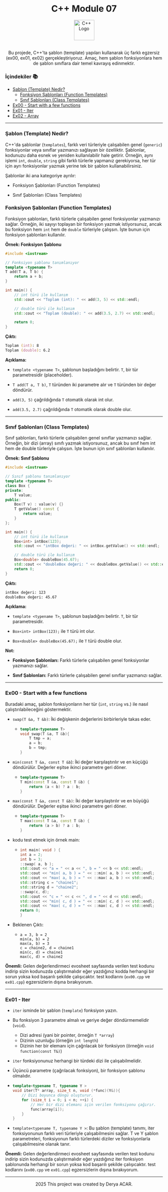 <div align="center">
  <h1>C++ Module 07</h1> <img src="https://cdn-icons-png.flaticon.com/512/6132/6132222.png" alt="C++ Logo" width="65"></br></br>
</div>

<p align="center">
Bu projede, C++’ta şablon (template) yapıları kullanarak üç farklı egzersiz (ex00, ex01, ex02) gerçekleştiriyoruz. Amaç, hem şablon fonksiyonlara hem de şablon sınıflara dair temel kavrayış edinmektir.
</p>


### İçindekiler 📚
  - [Şablon (Template) Nedir?](#template-nedir)
    - [Fonksiyon Şablonları (Function Templates)](#function-templates)
    - [Sınıf Şablonları (Class Templates)](#class-templates)
- [Ex00 -  Start with a few functions](#ex00)
- [Ex01 - Iter](#ex01)
- [Ex02 - Array](#ex02)


---

<a name="template-nedir"></a>
### Şablon (Template) Nedir?

C++'da şablonlar (`templates`), farklı veri türleriyle çalışabilen genel (`generic`) fonksiyonlar veya sınıflar yazmanızı sağlayan bir özelliktir. Şablonlar, kodunuzu daha esnek ve yeniden kullanılabilir hale getirir. Örneğin, aynı işlemi `int`, `double`, `string` gibi farklı türlerle yapmanız gerekiyorsa, her tür için ayrı fonksiyonlar yazmak yerine tek bir şablon kullanabilirsiniz.

Şablonlar iki ana kategoriye ayrılır:

- Fonksiyon Şablonları (Function Templates)

- Sınıf Şablonları (Class Templates)

<a name="function-templates"></a>
### Fonksiyon Şablonları (Function Templates)

Fonksiyon şablonları, farklı türlerle çalışabilen genel fonksiyonlar yazmanızı sağlar. Örneğin, iki sayıyı toplayan bir fonksiyon yazmak istiyorsunuz, ancak bu fonksiyon hem `int` hem de `double` türleriyle çalışsın. İşte bunun için fonksiyon şablonları kullanılır.

**Örnek: Fonksiyon Şablonu**

```cpp
#include <iostream>

// Fonksiyon şablonu tanımlanıyor
template <typename T>
T add(T a, T b) {
    return a + b;
}

int main() {
    // int türü ile kullanım
    std::cout << "Toplam (int): " << add(3, 5) << std::endl;

    // double türü ile kullanım
    std::cout << "Toplam (double): " << add(3.5, 2.7) << std::endl;

    return 0;
}
```

**Çıktı:**

```zsh
Toplam (int): 8
Toplam (double): 6.2
```

**Açıklama:**
- `template <typename T>`, şablonun başladığını belirtir. `T`, bir tür parametresidir (placeholder).

- `T add(T a, T b)`, `T` türünden iki parametre alır ve `T` türünden bir değer döndürür.

- `add(3, 5)` çağrıldığında `T` otomatik olarak int olur.

- `add(3.5, 2.7)` çağrıldığında `T` otomatik olarak double olur.

---


<a name="class-templates"></a>
### Sınıf Şablonları (Class Templates)

Sınıf şablonları, farklı türlerle çalışabilen genel sınıflar yazmanızı sağlar. Örneğin, bir dizi (array) sınıfı yazmak istiyorsunuz, ancak bu sınıf hem int hem de double türleriyle çalışsın. İşte bunun için sınıf şablonları kullanılır.

**Örnek: Sınıf Şablonu**

```cpp
#include <iostream>

// Sınıf şablonu tanımlanıyor
template <typename T>
class Box {
private:
    T value;
public:
    Box(T v) : value(v) {}
    T getValue() const {
        return value;
    }
};

int main() {
    // int türü ile kullanım
    Box<int> intBox(123);
    std::cout << "intBox değeri: " << intBox.getValue() << std::endl;

    // double türü ile kullanım
    Box<double> doubleBox(45.67);
    std::cout << "doubleBox değeri: " << doubleBox.getValue() << std::endl;
    return 0;
}
```

**Çıktı:**

```zsh
intBox değeri: 123
doubleBox değeri: 45.67
```

**Açıklama:**

- `template <typename T>`, şablonun başladığını belirtir. `T`, bir tür parametresidir.

- `Box<int> intBox(123);` ile `T` türü int olur.

- `Box<double> doubleBox(45.67);` ile `T` türü double olur.

**Not:**

- **Fonksiyon Şablonları:** Farklı türlerle çalışabilen genel fonksiyonlar yazmanızı sağlar.

- **Sınıf Şablonları:** Farklı türlerle çalışabilen genel sınıflar yazmanızı sağlar.

---

<a name="ex00"></a>
### Ex00 -  Start with a few functions

Buradaki amaç, şablon fonksiyonların her tür (`int`, `string` vs.) ile nasıl çalıştırılabileceğini göstermektir.

- `swap(T &a, T &b)`: İki değişkenin değerlerini birbirleriyle takas eder.
  - ```cpp
    template<typename T>
    void swap(T &a, T &b){
        T tmp = a;
        a = b;
        b = tmp;
    }
    ```

- `min(const T &a, const T &b`): İki değer karşılaştırılır ve en küçüğü döndürülür. Değerler eşitse ikinci parametre geri döner.
  - ```cpp
    template<typename T>
    T min(const T &a, const T &b) {
        return (a < b) ? a : b;
    }
    ```

- `max(const T &a, const T &b)`: İki değer karşılaştırılır ve en büyüğü döndürülür. Değerler eşitse ikinci parametre geri döner.
  - ```cpp
    template<typename T>
    T max(const T &a, const T &b) {
        return (a > b) ? a : b;
    }
    ```

- kodu test etmek için örnek main:
  - ```cpp
    int main( void ) {
    int a = 2;
    int b = 3;
    ::swap( a, b );
    std::cout << "a = " << a << ", b = " << b << std::endl;
    std::cout << "min( a, b ) = " << ::min( a, b ) << std::endl;
    std::cout << "max( a, b ) = " << ::max( a, b ) << std::endl;
    std::string c = "chaine1";
    std::string d = "chaine2";
    ::swap(c, d);
    std::cout << "c = " << c << ", d = " << d << std::endl;
    std::cout << "min( c, d ) = " << ::min( c, d ) << std::endl;
    std::cout << "max( c, d ) = " << ::max( c, d ) << std::endl;
    return 0;
    }
    ```

- Beklenen Çıktı:
  - ```ssh
    a = 3, b = 2
    min(a, b) = 2
    max(a, b) = 3
    c = chaine2, d = chaine1
    min(c, d) = chaine1
    max(c, d) = chaine2
    ```

**Önemli:** Gelen değerlendirmeci evosheet sayfasında verilen test kodunu indirip sizin kodunuzda çalıştırmalıdır eğer yazdığınız kodda herhangi bir sorun yoksa kod başarılı şekilde çalışıcaktır. 
test kodlarını (`ex00.cpp` ve `ex01.cpp`) egzersizlerin dışına bırakıyorum.

---

<a name="ex01"></a>
### Ex01 -  Iter

- `iter` isminde bir şablon (`template`) fonksiyon yazın.

- Bu fonksiyon 3 parametre almalı ve geriye değer döndürmemelidir (`void`).
  - Dizi adresi (yani bir pointer, örneğin `T *array`)
  - Dizinin uzunluğu (örneğin `int length`)
  - Dizinin her bir elemanı için çağrılacak bir fonksiyon (örneğin `void function(const T&)`)

- `iter` fonksiyonunuz herhangi bir türdeki dizi ile çalışabilmelidir.

- Üçüncü parametre (çağrılacak fonksiyon), bir fonksiyon şablonu olmalıdır.

- ```cpp
  template<typename T, typename Y >
  void iter(T* array, size_t n, void (*func)(Y&)){
      // Dizi boyunca döngü oluşturur.
      for (size_t i = 0; i < n; ++i) {
          // Her bir dizi elemanı için verilen fonksiyonu çağırır.
          func(array[i]);
      }
  }
  ```

- `template<typename T, typename Y >`: Bu şablon (template) tanımı, iter fonksiyonunun farklı veri türleriyle çalışabilmesini sağlar. T ve Y şablon parametreleri, fonksiyonun farklı türlerdeki diziler ve fonksiyonlarla çalışabilmesine olanak tanır.

**Önemli:** Gelen değerlendirmeci evosheet sayfasında verilen test kodunu indirip sizin kodunuzda çalıştırmalıdır eğer yazdığınız iter fonksiyon şablonunda herhangi bir sorun yoksa kod başarılı şekilde çalışıcaktır. 
test kodlarını (`ex00.cpp` ve `ex01.cpp`) egzersizlerin dışına bırakıyorum.

---

<p align="center">2025 This project was created by Derya ACAR.</p>

